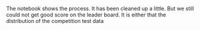 The notebook shows the process. It has been cleaned up a little. But we still could not get good score on the leader board. It is either that the distribution of the competition test data
